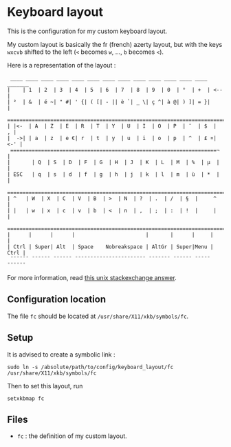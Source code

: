 # Keyboard layout

This is the configuration for my custom keyboard layout.

My custom layout is basically the fr (french) azerty layout, but with the keys `wxcvb` shifted to the left (`<` becomes `w`, ..., `b` becomes `<`).

Here is a representation of the layout :
```
 ____ ____ ____ ____ ____ ____ ____ ____ ____ ____ ____ ____ ____ _______
|    | 1  | 2  | 3  | 4  | 5  | 6  | 7  | 8  | 9  | 0  | °  | +  | <--   |
| ²  | &  | é ~| " #| ' {| ( [| - || è `| _ \| ç ^| à @| ) ]| = }|       |
 ========================================================================
| |<-  | A  | Z  | E  | R  | T  | Y  | U  | I  | O  | P  | ¨  | $  |   , |
|  ->| | a  | z  | e €| r  | t  | y  | u  | i  | o  | p  | ^  | £ ¤| <-' |
 ===================================================================¬    |
|       | Q  | S  | D  | F  | G  | H  | J  | K  | L  | M  | %  | µ  |    |
| ESC   | q  | s  | d  | f  | g  | h  | j  | k  | l  | m  | ù  | *  |    |
 ========================================================================
| ^   | W  | X  | C  | V  | B  | >  | N  | ?  | .  | /  | §  |     ^     |
| |   | w  | x  | c  | v  | b  | <  | n  | ,  | ;  | :  | !  |     |     |
 ========================================================================
|      |      |      |                       |       |      |     |      |
| Ctrl | Super| Alt  | Space    Nobreakspace | AltGr | Super|Menu | Ctrl |
 ¯¯¯¯¯¯ ¯¯¯¯¯¯ ¯¯¯¯¯¯ ¯¯¯¯¯¯¯¯¯¯¯¯¯¯¯¯¯¯¯¯¯¯¯ ¯¯¯¯¯¯¯ ¯¯¯¯¯¯ ¯¯¯¯¯ ¯¯¯¯¯¯
```

For more information, read [this unix stackexchange answer](https://unix.stackexchange.com/a/709459).

## Configuration location
The file `fc` should be located at `/usr/share/X11/xkb/symbols/fc`.

## Setup
It is advised to create a symbolic link :
```
sudo ln -s /absolute/path/to/config/keyboard_layout/fc /usr/share/X11/xkb/symbols/fc
```

Then to set this layout, run
```
setxkbmap fc
```

## Files
- `fc` : the definition of my custom layout.
